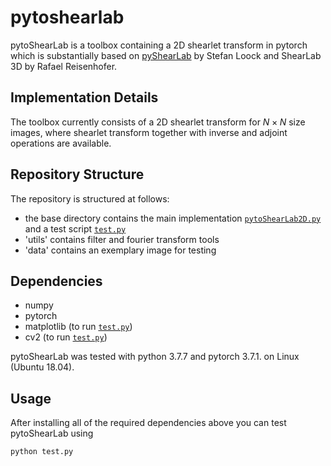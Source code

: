 # pytoshearlab

pytoShearLab is a toolbox containing a 2D shearlet transform in pytorch which is substantially based on [pyShearLab](http://na.math.uni-goettingen.de/pyshearlab/) by Stefan Loock and ShearLab 3D by Rafael Reisenhofer.

## Implementation Details

The toolbox currently consists of a 2D shearlet transform for $N\times N$ size images, where shearlet transform together with inverse and adjoint operations are available.

## Repository Structure
The repository is structured at follows:

* the base directory contains the main implementation [`pytoShearLab2D.py`](pytoShearLab2D.py) and a test script [`test.py`](test.py)
* 'utils' contains filter and fourier transform tools 
* 'data' contains an exemplary image for testing

## Dependencies

* numpy
* pytorch
* matplotlib (to run [`test.py`](test.py))
* cv2 (to run [`test.py`](test.py))

pytoShearLab was tested with python 3.7.7 and pytorch 3.7.1. on Linux (Ubuntu 18.04).

## Usage

After installing all of the required dependencies above you can test pytoShearLab using

~~~
python test.py
~~~
